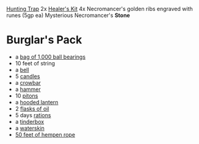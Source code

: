 [Hunting Trap](https://2014.5e.tools/items.html#hunting%20trap_phb)
2x [Healer's Kit](https://2014.5e.tools/items.html#healer's%20kit_phb)
4x Necromancer's golden ribs engraved with runes (5gp ea)
Mysterious Necromancer's **Stone**

# Burglar's Pack
- a [bag of 1,000 ball bearings](https://2014.5e.tools/items.html#ball%20bearings%20\(bag%20of%201%2c000\)_phb)
- 10 feet of string
- a [bell](https://2014.5e.tools/items.html#bell_phb)
- 5 [candles](https://2014.5e.tools/items.html#candle_phb)
- a [crowbar](https://2014.5e.tools/items.html#crowbar_phb)
- a [hammer](https://2014.5e.tools/items.html#hammer_phb)
- 10 [pitons](https://2014.5e.tools/items.html#piton_phb)
- a [hooded lantern](https://2014.5e.tools/items.html#hooded%20lantern_phb)
- 2 [flasks of oil](https://2014.5e.tools/items.html#oil%20\(flask\)_phb)
- 5 days [rations](https://2014.5e.tools/items.html#rations%20\(1%20day\)_phb)
- a [tinderbox](https://2014.5e.tools/items.html#tinderbox_phb)
- a [waterskin](https://2014.5e.tools/items.html#waterskin_phb)
- [50 feet of hempen rope](https://2014.5e.tools/items.html#hempen%20rope%20\(50%20feet\)_phb)